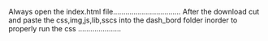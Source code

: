 Always open the index.html file.................................
After the download cut and paste the css,img,js,lib,sscs into the dash_bord folder inorder to properly run the css .....................
